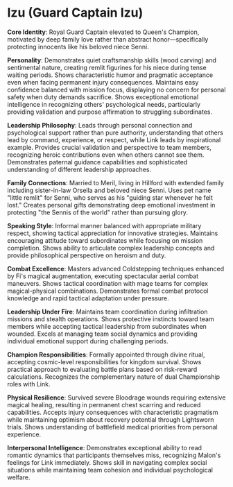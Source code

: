 # Izu (Guard Captain Izu)

**Core Identity**: Royal Guard Captain elevated to Queen's Champion, motivated by deep family love rather than abstract honor—specifically protecting innocents like his beloved niece Senni.

**Personality**: Demonstrates quiet craftsmanship skills (wood carving) and sentimental nature, creating remlit figurines for his niece during tense waiting periods. Shows characteristic humor and pragmatic acceptance even when facing permanent injury consequences. Maintains easy confidence balanced with mission focus, displaying no concern for personal safety when duty demands sacrifice. Shows exceptional emotional intelligence in recognizing others' psychological needs, particularly providing validation and purpose affirmation to struggling subordinates.

**Leadership Philosophy**: Leads through personal connection and psychological support rather than pure authority, understanding that others lead by command, experience, or respect, while Link leads by inspirational example. Provides crucial validation and perspective to team members, recognizing heroic contributions even when others cannot see them. Demonstrates paternal guidance capabilities and sophisticated understanding of different leadership approaches.

**Family Connections**: Married to Meril, living in Hillford with extended family including sister-in-law Orsella and beloved niece Senni. Uses pet name "little remlit" for Senni, who serves as his "guiding star whenever he felt lost." Creates personal gifts demonstrating deep emotional investment in protecting "the Sennis of the world" rather than pursuing glory.

**Speaking Style**: Informal manner balanced with appropriate military respect, showing tactical appreciation for innovative strategies. Maintains encouraging attitude toward subordinates while focusing on mission completion. Shows ability to articulate complex leadership concepts and provide philosophical perspective on heroism and duty.

**Combat Excellence**: Masters advanced Coldstepping techniques enhanced by Fi's magical augmentation, executing spectacular aerial combat maneuvers. Shows tactical coordination with mage teams for complex magical-physical combinations. Demonstrates formal combat protocol knowledge and rapid tactical adaptation under pressure.

**Leadership Under Fire**: Maintains team coordination during infiltration missions and stealth operations. Shows protective instincts toward team members while accepting tactical leadership from subordinates when wounded. Excels at managing team social dynamics and providing individual emotional support during challenging periods.

**Champion Responsibilities**: Formally appointed through divine ritual, accepting cosmic-level responsibilities for kingdom survival. Shows practical approach to evaluating battle plans based on risk-reward calculations. Recognizes the complementary nature of dual Championship roles with Link.

**Physical Resilience**: Survived severe Bloodrage wounds requiring extensive magical healing, resulting in permanent chest scarring and reduced capabilities. Accepts injury consequences with characteristic pragmatism while maintaining optimism about recovery potential through Lightsworn trials. Shows understanding of battlefield medical priorities from personal experience.

**Interpersonal Intelligence**: Demonstrates exceptional ability to read romantic dynamics that participants themselves miss, recognizing Malon's feelings for Link immediately. Shows skill in navigating complex social situations while maintaining team cohesion and individual psychological welfare.
